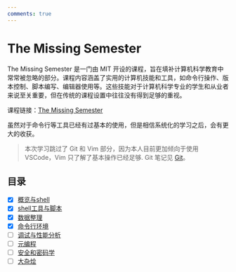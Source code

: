 ```yaml
---
comments: true
---
```


# The Missing Semester

The Missing Semester 是一门由 MIT 开设的课程，旨在填补计算机科学教育中常常被忽略的部分。课程内容涵盖了实用的计算机技能和工具，如命令行操作、版本控制、脚本编写、编辑器使用等。这些技能对于计算机科学专业的学生和从业者来说至关重要，但在传统的课程设置中往往没有得到足够的重视。

课程链接：[The Missing Semester](https://missing.csail.mit.edu/)

虽然对于命令行等工具已经有过基本的使用，但是相信系统化的学习之后，会有更大的收获。

> 本次学习跳过了 Git 和 Vim 部分，因为本人目前更加倾向于使用 VSCode，Vim 只了解了基本操作已经足够. Git 笔记见 [Git](../GIT/index.md)。

## 目录

- [x] [概览与shell](./overview-and-shell.md)
- [x] [shell工具与脚本](./shell-tools-and-scripts.md)
- [x] [数据整理](./data-wrangling.md)
- [x] [命令行环境](./command-line-environment.md)
- [ ] [调试与性能分析](./debugging-and-profiling.md)
- [ ] [元编程](./metaprogramming.md)
- [ ] [安全和密码学](./security-and-cryptography.md)
- [ ] [大杂烩](./miscellaneous.md)
